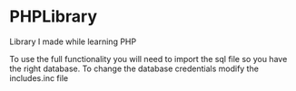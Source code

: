 # PHPLibrary
Library I made while learning PHP

To use the full functionality you will need to import the sql file so you have the right database.
To change the database credentials modify the includes.inc file
